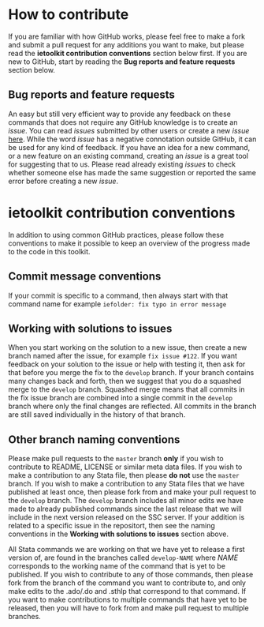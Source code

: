 # How to contribute
If you are familiar with how GitHub works, please feel free to make a fork and submit a pull request for any additions you want to make, but please read the **ietoolkit contribution conventions** section below first. If you are new to GitHub, start by reading the **Bug reports and feature requests** section below. 

## Bug reports and feature requests
An easy but still very efficient way to provide any feedback on these commands that does not require any GitHub knowledge is to create an *issue*. You can read *issues* submitted by other users or create a new *issue* [here](https://github.com/worldbank/ietoolkit/issues). While the word *issue* has a negative connotation outside GitHub, it can be used for any kind of feedback. If you have an idea for a new command, or a new feature on an existing command, creating an *issue* is a great tool for suggesting that to us. Please read already existing *issues* to check whether someone else has made the same suggestion or reported the same error before creating a new *issue*.

# ietoolkit contribution conventions
In addition to using common GitHub practices, please follow these conventions to make it possible to keep an overview of the progress made to the code in this toolkit.

## Commit message conventions
If your commit is specific to a command, then always start with that command name for example `iefolder: fix typo in error message`

## Working with solutions to issues
When you start working on the solution to a new issue, then create a new branch named after the issue, for example `fix issue #122`. If you want feedback on your solution to the issue or help with testing it, then ask for that before you merge the fix to the `develop` branch. If your branch contains many changes back and forth, then we suggest that you do a squashed merge to the `develop` branch. Squashed merge means that all commits in the fix issue branch are combined into a single commit in the `develop` branch where only the final changes are reflected. All commits in the branch are still saved individually in the history of that branch.

## Other branch naming conventions
Please make pull requests to the `master` branch **only** if you wish to contribute to README, LICENSE or similar meta data files. If you wish to make a contribution to any Stata file, then please **do not** use the `master` branch. If you wish to make a contribution to any Stata files that we have published at least once, then please fork from and make your pull request to the `develop` branch. The `develop` branch includes all minor edits we have made to already published commands since the last release that we will include in the next version released on the SSC server. If your addition is related to a specific issue in the repositort, then see the naming conventions in the **Working with solutions to issues** section above.

All Stata commands we are working on that we have yet to release a first version of, are found in the branches called `develop-NAME` where *NAME* corresponds to the working name of the command that is yet to be published. If you wish to contribute to any of those commands, then please fork from the branch of the command you want to contribute to, and only make edits to the .ado/.do and .sthlp that correspond to that command. If you want to make contributions to multiple commands that have yet to be released, then you will have to fork from and make pull request to multiple branches.
